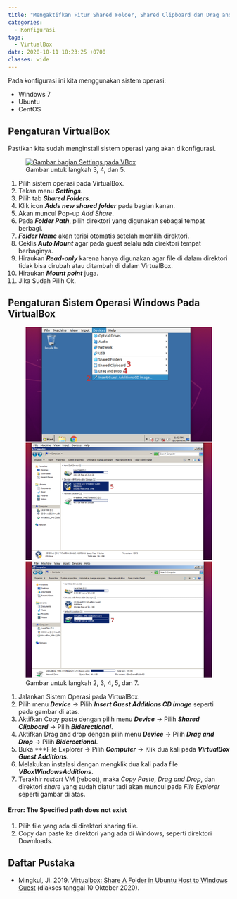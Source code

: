 ```yaml
---
title: "Mengaktifkan Fitur Shared Folder, Shared Clipboard dan Drag and Drop pada VirtualBox"
categories:
  - Konfigurasi
tags:
  - VirtualBox
date: 2020-10-11 18:23:25 +0700
classes: wide
---
```

Pada konfigurasi ini kita menggunakan sistem operasi:
- Windows 7
- Ubuntu
- CentOS

## Pengaturan VirtualBox
Pastikan kita sudah menginstall sistem operasi yang akan dikonfigurasi. 
<figure class="align-center">
    <a href="{{ site.url }}{{ site.baseurl }}/assets/images/2020/mengaktifkan-fitur-pada-virtualbox/1-pengaturan-vbox.png"><img src="{{ site.url }}{{ site.baseurl }}/assets/images/2020/mengaktifkan-fitur-pada-virtualbox/1-pengaturan-vbox.png" alt="Gambar bagian Settings pada VBox"></a>
    <figcaption>Gambar untuk langkah 3, 4, dan 5.</figcaption>
</figure>

1. Pilih sistem operasi pada VirtualBox.
2. Tekan menu ***Settings***.
3. Pilih tab ***Shared Folders***.
4. Klik icon ***Adds new shared folder*** pada bagian kanan.
5. Akan muncul Pop-up *Add Share*.
6. Pada ***Folder Path***, pilih direktori yang digunakan sebagai tempat berbagi.
7. ***Folder Name*** akan terisi otomatis setelah memilih direktori.
8. Ceklis ***Auto Mount*** agar pada guest selalu ada direktori tempat berbaginya.
9. Hiraukan ***Read-only*** karena hanya digunakan agar file di dalam direktori tidak bisa dirubah atau ditambah di dalam VirtualBox.
10. Hiraukan ***Mount point*** juga.
11. Jika Sudah Pilih Ok.

## Pengaturan Sistem Operasi Windows Pada VirtualBox
<figure class="third">
  <a href="/assets/images/2020/mengaktifkan-fitur-pada-virtualbox/2-pengaturan-windows.png"><img src="/assets/images/2020/mengaktifkan-fitur-pada-virtualbox/2-pengaturan-windows.png" alt="Gambar bagian Device"></a>
  <a href="/assets/images/2020/mengaktifkan-fitur-pada-virtualbox/3-pengaturan-windows.png"><img src="/assets/images/2020/mengaktifkan-fitur-pada-virtualbox/3-pengaturan-windows.png" alt="Gambar bagian Installasi Direktori VBox"></a>
  <a href="/assets/images/2020/mengaktifkan-fitur-pada-virtualbox/4-pengaturan-windows.png"><img src="/assets/images/2020/mengaktifkan-fitur-pada-virtualbox/4-pengaturan-windows.png" alt="Gambar Muncu direktori Shared Files"></a>
  <figcaption>Gambar untuk langkah 2, 3, 4, 5, dan 7.</figcaption>
</figure>

1. Jalankan Sistem Operasi pada VirtualBox.
2. Pilih menu ***Device*** -> Pilih ***Insert Guest Additions CD image*** seperti pada gambar di atas.
3. Aktifkan Copy paste dengan pilih menu ***Device*** -> Pilih ***Shared Clipboard*** -> Pilih ***Biderectional***.
4. Aktifkan Drag and drop dengan pilih menu ***Device*** -> Pilih ***Drag and Drop*** -> Pilih ***Biderectional***.
5. Buka ***File Explorer -> Pilih ***Computer*** -> Klik dua kali pada ***VirtualBox Guest Additions***.
6. Melakukan instalasi dengan mengklik dua kali pada file ***VBoxWindowsAdditions***.
7. Terakhir *restart* VM (reboot), maka *Copy Paste*, *Drag and Drop*, dan direktori *share* yang sudah diatur tadi akan muncul pada *File Explorer* seperti gambar di atas.

<div class="notice">
  <h4>Error: The Specified path does not exist</h4>
        <ol>
            <li>Pilih file yang ada di direktori sharing file.</li>
            <li>Copy dan paste ke direktori yang ada di Windows, seperti direktori Downloads.</li>
        </ol>
</div>

## Daftar Pustaka
- Mingkul, Ji. 2019. [Virtualbox: Share A Folder in Ubuntu Host to Windows Guest](http://ubuntuhandbook.org/index.php/2019/06/virtualbox-share-a-folder-in-ubuntu-host-to-windows-guest/) (diakses tanggal 10 Oktober 2020).